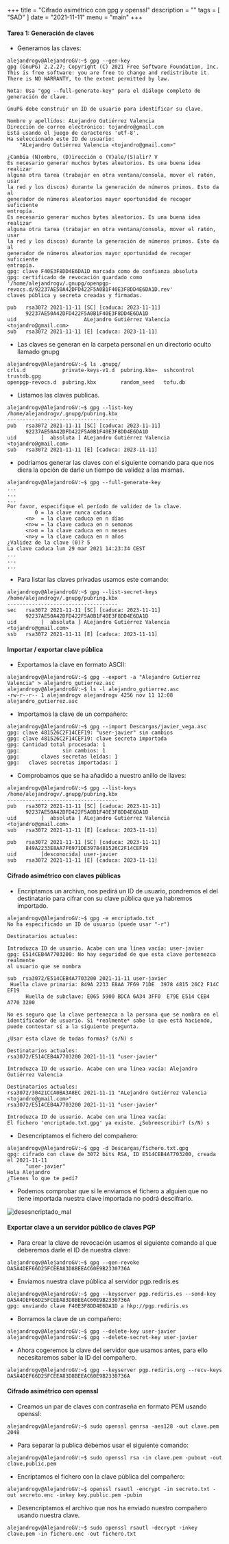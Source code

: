 +++
title = "Cifrado asimétrico con gpg y openssl"
description = ""
tags = [
    "SAD"
]
date = "2021-11-11"
menu = "main"
+++

#### Tarea 1: Generación de claves

* Generamos las claves:

~~~
alejandrogv@AlejandroGV:~$ gpg --gen-key
gpg (GnuPG) 2.2.27; Copyright (C) 2021 Free Software Foundation, Inc.
This is free software: you are free to change and redistribute it.
There is NO WARRANTY, to the extent permitted by law.

Nota: Usa "gpg --full-generate-key" para el diálogo completo de generación de clave.

GnuPG debe construir un ID de usuario para identificar su clave.

Nombre y apellidos: ALejandro Gutiérrez Valencia
Dirección de correo electrónico: tojandro@gmail.com
Está usando el juego de caracteres 'utf-8'.
Ha seleccionado este ID de usuario:
    "ALejandro Gutiérrez Valencia <tojandro@gmail.com>"

¿Cambia (N)ombre, (D)irección o (V)ale/(S)alir? V
Es necesario generar muchos bytes aleatorios. Es una buena idea realizar
alguna otra tarea (trabajar en otra ventana/consola, mover el ratón, usar
la red y los discos) durante la generación de números primos. Esto da al
generador de números aleatorios mayor oportunidad de recoger suficiente
entropía.
Es necesario generar muchos bytes aleatorios. Es una buena idea realizar
alguna otra tarea (trabajar en otra ventana/consola, mover el ratón, usar
la red y los discos) durante la generación de números primos. Esto da al
generador de números aleatorios mayor oportunidad de recoger suficiente
entropía.
gpg: clave F40E3F8DD4E6DA1D marcada como de confianza absoluta
gpg: certificado de revocación guardado como '/home/alejandrogv/.gnupg/openpgp-revocs.d/92237AE50A42DFD422F5A0B1F40E3F8DD4E6DA1D.rev'
claves pública y secreta creadas y firmadas.

pub   rsa3072 2021-11-11 [SC] [caduca: 2023-11-11]
      92237AE50A42DFD422F5A0B1F40E3F8DD4E6DA1D
uid                      ALejandro Gutiérrez Valencia <tojandro@gmail.com>
sub   rsa3072 2021-11-11 [E] [caduca: 2023-11-11]
~~~

* Las claves se generan en la carpeta personal en un directorio oculto llamado gnupg

~~~
alejandrogv@AlejandroGV:~$ ls .gnupg/
crls.d            private-keys-v1.d  pubring.kbx~  sshcontrol  trustdb.gpg
openpgp-revocs.d  pubring.kbx        random_seed   tofu.db
~~~

* Listamos las claves publicas.

~~~
alejandrogv@AlejandroGV:~$ gpg --list-key
/home/alejandrogv/.gnupg/pubring.kbx
------------------------------------
pub   rsa3072 2021-11-11 [SC] [caduca: 2023-11-11]
      92237AE50A42DFD422F5A0B1F40E3F8DD4E6DA1D
uid        [  absoluta ] ALejandro Gutiérrez Valencia <tojandro@gmail.com>
sub   rsa3072 2021-11-11 [E] [caduca: 2023-11-11]
~~~


* podriamos generar las claves con el siguiente comando para que nos diera la opción de darle un tiempo de validez a las mismas.

~~~
alejandrogv@AlejandroGV:~$ gpg --full-generate-key
...
...
...
Por favor, especifique el período de validez de la clave.
         0 = la clave nunca caduca
      <n>  = la clave caduca en n días
      <n>w = la clave caduca en n semanas
      <n>m = la clave caduca en n meses
      <n>y = la clave caduca en n años
¿Validez de la clave (0)? 5
La clave caduca lun 29 mar 2021 14:23:34 CEST
...
...
...
~~~

* Para listar las claves privadas usamos este comando:

~~~
alejandrogv@AlejandroGV:~$ gpg --list-secret-keys
/home/alejandrogv/.gnupg/pubring.kbx
------------------------------------
sec   rsa3072 2021-11-11 [SC] [caduca: 2023-11-11]
      92237AE50A42DFD422F5A0B1F40E3F8DD4E6DA1D
uid        [  absoluta ] ALejandro Gutiérrez Valencia <tojandro@gmail.com>
ssb   rsa3072 2021-11-11 [E] [caduca: 2023-11-11]
~~~

#### Importar / exportar clave pública

* Exportamos la clave en formato ASCII:

~~~
alejandrogv@AlejandroGV:~$ gpg --export -a "Alejandro Gutierrez Valencia" > alejandro_gutierrez.asc
alejandrogv@AlejandroGV:~$ ls -l alejandro_gutierrez.asc 
-rw-r--r-- 1 alejandrogv alejandrogv 4256 nov 11 12:08 alejandro_gutierrez.asc
~~~

* Importamos la clave de un compañero:

~~~
alejandrogv@AlejandroGV:~$ gpg --import Descargas/javier_vega.asc 
gpg: clave 481526C2F14CEF19: "user-javier" sin cambios
gpg: clave 481526C2F14CEF19: clave secreta importada
gpg: Cantidad total procesada: 1
gpg:              sin cambios: 1
gpg:       claves secretas leídas: 1
gpg:   claves secretas importadas: 1
~~~

* Comprobamos que se ha añadido a nuestro anillo de llaves:

~~~
alejandrogv@AlejandroGV:~$ gpg --list-keys
/home/alejandrogv/.gnupg/pubring.kbx
------------------------------------
pub   rsa3072 2021-11-11 [SC] [caduca: 2023-11-11]
      92237AE50A42DFD422F5A0B1F40E3F8DD4E6DA1D
uid        [  absoluta ] ALejandro Gutiérrez Valencia <tojandro@gmail.com>
sub   rsa3072 2021-11-11 [E] [caduca: 2023-11-11]

pub   rsa3072 2021-11-11 [SC] [caduca: 2023-11-11]
      849A2233E8AA7F6971DE3978481526C2F14CEF19
uid        [desconocida] user-javier
sub   rsa3072 2021-11-11 [E] [caduca: 2023-11-11]
~~~

#### Cifrado asimétrico con claves públicas

* Encriptamos un archivo, nos pedirá un ID de usuario, pondremos el del destinatario para cifrar con su clave pública que ya habremos importado.

~~~
alejandrogv@AlejandroGV:~$ gpg -e encriptado.txt 
No ha especificado un ID de usuario (puede usar "-r")

Destinatarios actuales:

Introduzca ID de usuario. Acabe con una línea vacía: user-javier
gpg: E514CEB4A7703200: No hay seguridad de que esta clave pertenezca realmente
al usuario que se nombra

sub  rsa3072/E514CEB4A7703200 2021-11-11 user-javier
 Huella clave primaria: 849A 2233 E8AA 7F69 71DE  3978 4815 26C2 F14C EF19
      Huella de subclave: E065 5900 BDCA 6A34 3FF0  E79E E514 CEB4 A770 3200

No es seguro que la clave pertenezca a la persona que se nombra en el
identificador de usuario. Si *realmente* sabe lo que está haciendo,
puede contestar sí a la siguiente pregunta.

¿Usar esta clave de todas formas? (s/N) s

Destinatarios actuales:
rsa3072/E514CEB4A7703200 2021-11-11 "user-javier"

Introduzca ID de usuario. Acabe con una línea vacía: Alejandro Gutiérrez Valencia

Destinatarios actuales:
rsa3072/30421CCA0BA3A8EC 2021-11-11 "ALejandro Gutiérrez Valencia <tojandro@gmail.com>"
rsa3072/E514CEB4A7703200 2021-11-11 "user-javier"

Introduzca ID de usuario. Acabe con una línea vacía: 
El fichero 'encriptado.txt.gpg' ya existe. ¿Sobreescribir? (s/N) s
~~~

* Desencriptamos el fichero del compañero:

~~~
alejandrogv@AlejandroGV:~$ gpg -d Descargas/fichero.txt.gpg 
gpg: cifrado con clave de 3072 bits RSA, ID E514CEB4A7703200, creada el 2021-11-11
      "user-javier"
Hola Alejandro 
¿Tienes lo que te pedí?
~~~

* Podemos comprobar que si le enviamos el fichero a alguien que no tiene importada nuestra clave importada no podrá descifrarlo.

![desesncriptado_mal](/asimetrica/3.png)

####  Exportar clave a un servidor público de claves PGP

* Para crear la clave de revocación usamos el siguiente comando al que deberemos darle el ID de nuestra clave:

~~~
alejandrogv@AlejandroGV:~$ gpg --gen-revoke DA5A4DEF66D25FCEEA83D8BEEAC60E9B2330736A
~~~

* Enviamos nuestra clave pública al servidor pgp.rediris.es 

~~~
alejandrogv@AlejandroGV:~$ gpg --keyserver pgp.rediris.es --send-key DA5A4DEF66D25FCEEA83D8BEEAC60E9B2330736A
gpg: enviando clave F40E3F8DD4E6DA1D a hkp://pgp.rediris.es
~~~

* Borramos la clave de un compañero:

~~~
alejandrogv@AlejandroGV:~$ gpg --delete-key user-javier
alejandrogv@AlejandroGV:~$ gpg --delete-secret-key user-javier
~~~

* Ahora cogeremos la clave del servidor que usamos antes, para ello necesitaremos saber la ID del compañero.

~~~
alejandrogv@AlejandroGV:~$ gpg --keyserver pgp.rediris.org --recv-keys DA5A4DEF66D25FCEEA83D8BEEAC60E9B2330736A
~~~

#### Cifrado asimétrico con openssl

* Creamos un par de claves con contraseña en formato PEM usando openssl:

~~~
alejandrogv@AlejandroGV:~$ sudo openssl genrsa -aes128 -out clave.pem 2048
~~~

* Para separar la publica debemos usar el siguiente comando:

~~~
alejandrogv@AlejandroGV:~$ sudo openssl rsa -in clave.pem -pubout -out clave.public.pem
~~~

* Encriptamos el fichero con la clave pública del compañero:

~~~
alejandrogv@AlejandroGV:~$ openssl rsautl -encrypt -in secreto.txt -out secreto.enc -inkey key.public.pem -pubin
~~~

* Desencriptamos el archivo que nos ha enviado nuestro compañero usando nuestra clave.

~~~
alejandrogv@AlejandroGV:~$ sudo openssl rsautl -decrypt -inkey clave.pem -in fichero.enc -out fichero.txt
~~~
